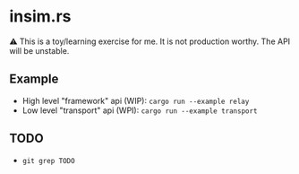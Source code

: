 # insim.rs

:warning: This is a toy/learning exercise for me. It is not production worthy. The API will be unstable.

## Example

- High level "framework" api (WIP): `cargo run --example relay`
- Low level "transport" api (WPI): `cargo run --example transport`

## TODO

- `git grep TODO`
